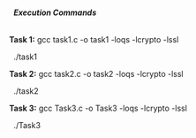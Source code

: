 ###### &nbsp;						**Execution Commands**





**Task 1:**   gcc task1.c -o task1 -loqs -lcrypto -lssl

&nbsp;	  ./task1



**Task 2:**   gcc task2.c -o task2 -loqs -lcrypto -lssl

&nbsp;         ./task2



**Task 3:**   gcc Task3.c -o Task3 -loqs -lcrypto -lssl

&nbsp;         ./Task3 





